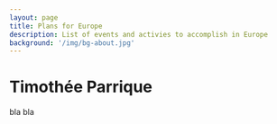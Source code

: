 ```yaml
---
layout: page
title: Plans for Europe
description: List of events and activies to accomplish in Europe
background: '/img/bg-about.jpg'
---
```

# Timothée Parrique

bla bla






